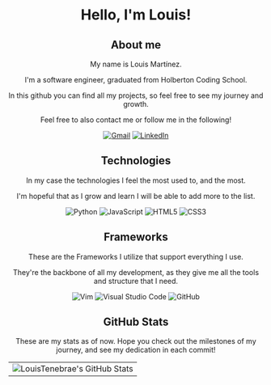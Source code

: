 <div align="center">
<h1> Hello, I'm Louis!
</h1>
</div>
<div align="center">
<h2>About me</h2>
<p>My name is Louis Martínez.</p>
<p>I'm a software engineer, graduated from Holberton Coding School.</p>
<p>In this github you can find all my projects, so feel free to see my journey and growth.</p>
<p>Feel free to also contact me or follow me in the following!</p>
  
[![Gmail](https://img.shields.io/badge/Gmail-EA4335?style=flat&logo=gmail&logoColor=white)](mailto:lme10112002@gmail.com)
[![LinkedIn](https://img.shields.io/badge/LinkedIn-0A66C2?style=flat&logo=linkedin&logoColor=white)](https://www.linkedin.com/in/louis-martínez-echevarría-0x1595)
</div>

<div align="center">
<h2>Technologies</h2>
<p>In my case the technologies I feel the most used to, and the most.</p>
<p>I'm hopeful that as I grow and learn I will be able to add more to the list.</p>
  
![Python](https://img.shields.io/badge/Python-3776AB?style=flat&logo=python&logoColor=white)
![JavaScript](https://img.shields.io/badge/JavaScript-F7DF1E?style=flat&logo=javascript&logoColor=black)
![HTML5](https://img.shields.io/badge/Python-3776AB?style=flat&logo=python&logoColor=white)
![CSS3](https://img.shields.io/badge/CSS3-1572B6?style=flat&logo=css3&logoColor=white)
</div>

<div align="center">
<h2>Frameworks</h2>
<p>These are the Frameworks I utilize that support everything I use.</p>
<p>They're the backbone of all my development, as they give me all the tools and structure that I need.</p>

![Vim](https://img.shields.io/badge/VIM-%2311AB00.svg?style=for-the-badge&logo=vim&logoColor=white)
![Visual Studio Code](https://img.shields.io/badge/Visual%20Studio%20Code-0078d7.svg?style=for-the-badge&logo=visual-studio-code&logoColor=white)
![GitHub](https://img.shields.io/badge/github-%23121011.svg?style=for-the-badge&logo=github&logoColor=white)
</div>

<div align="center">
<h2 class="section-heading">  GitHub Stats</h2>
<p>These are my stats as of now. Hope you check out the milestones of my journey, and see my dedication in each commit!</p>

<table align="center" width="100%" height="100%">
    <tr>
       <td><img style="border: none;" src="https://github-profile-summary-cards.vercel.app/api/cards/profile-details?username=LouisTenebrae&theme=github_dark" alt="LouisTenebrae's GitHub Stats"/></td>
    </tr>
</table>

<table align="center" width="100%" height="100%">
    <tr>
       <td><img style="border: none;" src="https://github-profile-summary-cards.vercel.app/api/cards/stats?username=LouisTenebrae&theme=github_dark" alt="LouisTenebrae's GitHub Stats"/></td>
        <td><img style="border: none;" src="https://github-profile-summary-cards.vercel.app/api/cards/productive-time?username=LouisTenebrae&theme=github_dark&utcOffset=10" alt="LouisTenebrae's GitHub Stats"/></td>
        <td><img style="border: none;" src="https://github-profile-summary-cards.vercel.app/api/cards/repos-per-language?username=LouisTenebrae&theme=github_dark" alt="LouisTenebrae's GitHub Stats"/></td>
        <td><img style="border: none;" src="https://github-profile-summary-cards.vercel.app/api/cards/most-commit-language?username=LouisTenebrae&theme=github_dark" alt="LouisTenebrae's GitHub Stats"/></td>
    </tr>
</table>
</div>
